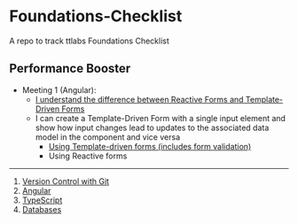 # Foundations-Checklist
A repo to track ttlabs Foundations Checklist

## Performance Booster  
- Meeting 1 (Angular):  
    - [I understand the difference between Reactive Forms and Template-Driven Forms](https://docs.google.com/presentation/d/1QuPzve_DjtqonZyK7E3vfJOSWkWuT94YOLwia7Cm8DM/edit?usp=sharing)
    - I can create a Template-Driven Form with a single input element and show how input changes lead to updates to the associated data model in the component and vice versa
        - [Using Template-driven forms (includes form validation)]()
        - Using Reactive forms

<hr/>        

1. [Version Control with Git](https://github.com/maryjonah-turntabl/Foundations-Checklist/tree/main/git)  
2. [Angular](https://github.com/maryjonah-turntabl/Foundations-Checklist/tree/main/angular)  
3. [TypeScript](https://github.com/maryjonah-turntabl/Foundations-Checklist/tree/main/typescript)  
4. [Databases](https://github.com/maryjonah-turntabl/Foundations-Checklist/tree/main/databases)    
  

